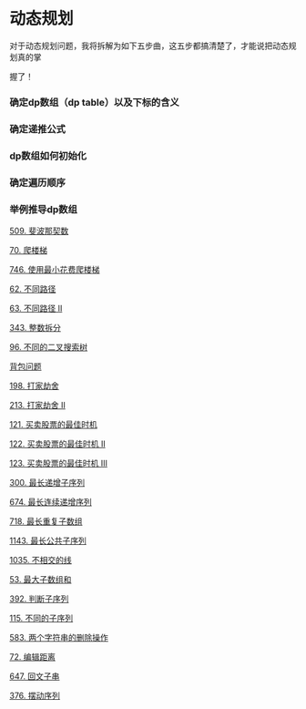 # 动态规划

对于动态规划问题，我将拆解为如下五步曲，这五步都搞清楚了，才能说把动态规划真的掌

握了！

### 确定dp数组（dp table）以及下标的含义

### 确定递推公式

### dp数组如何初始化

### 确定遍历顺序

### 举例推导dp数组

[509. 斐波那契数](1.%20%20斐波那契数.md "509. 斐波那契数")

[70. 爬楼梯](2.%20爬楼梯.md "70. 爬楼梯")

[746. 使用最小花费爬楼梯](3.%20使用最小花费爬楼梯.md "746. 使用最小花费爬楼梯")

[62. 不同路径](https://www.wolai.com/nLSLxJv46ZgEX9GzDXsYa7 "62. 不同路径")

[63. 不同路径 II](https://www.wolai.com/i6bpaLEtrVGjP1S5eZJAi8 "63. 不同路径 II")

[343. 整数拆分](https://www.wolai.com/7EnWsHoQ63QYmDt5s685tG "343. 整数拆分")

[96. 不同的二叉搜索树](https://www.wolai.com/mrQJNnU4aiM7naXNb93mNC "96. 不同的二叉搜索树")

[背包问题](https://www.wolai.com/jb1gksJt4aZcfeU4QH2YXF "背包问题")

[198. 打家劫舍](https://www.wolai.com/94frBvXyX9FJBtVpnQF4BX "198. 打家劫舍")

[213. 打家劫舍 II](https://www.wolai.com/8S7RJSWKbCgBZSbitfcryM "213. 打家劫舍 II")

[121. 买卖股票的最佳时机
](https://www.wolai.com/xA1FoFdqPpCMA6RM3FF3w2 "121. 买卖股票的最佳时机
")

[122. 买卖股票的最佳时机 II](https://www.wolai.com/oLH3bAWPmBuwr94Cs1DXua "122. 买卖股票的最佳时机 II")

[123. 买卖股票的最佳时机 III](https://www.wolai.com/xgtsuzwczaJaMxb5gknMJA "123. 买卖股票的最佳时机 III")

[300. 最长递增子序列](https://www.wolai.com/49U9EuMhs9nimwZEDejrb9 "300. 最长递增子序列")

[674. 最长连续递增序列
](https://www.wolai.com/iXLC3J8hMpLBHmZHnqxdef "674. 最长连续递增序列
")

[718. 最长重复子数组](https://www.wolai.com/gq1ZxEH9ecVMTFc7Zy58Xv "718. 最长重复子数组")

[1143. 最长公共子序列](https://www.wolai.com/izEpJ8szq2BV2exXoZbUr4 "1143. 最长公共子序列")

[1035. 不相交的线](https://www.wolai.com/gscuxbEvLRqLnEYD6jr2uR "1035. 不相交的线")

[53. 最大子数组和](https://www.wolai.com/6yLPx3j1yjYSqb98ZrbXTc "53. 最大子数组和")

[392. 判断子序列](https://www.wolai.com/t1kRmBv4PEs9KLgk1xqqkE "392. 判断子序列")

[115. 不同的子序列](https://www.wolai.com/n5ejozUxaBb5Xf1uqHkScG "115. 不同的子序列")

[583. 两个字符串的删除操作](https://www.wolai.com/3ShNMjWPJkj7TpcHNPPT91 "583. 两个字符串的删除操作")

[72. 编辑距离](https://www.wolai.com/iGGkYdhHSUjDfY9woVVFnw "72. 编辑距离")

[647. 回文子串](https://www.wolai.com/i67xhyLV2mFWEdsUTov7jN "647. 回文子串")

[376. 摆动序列](https://www.wolai.com/d4TmQmev4omJq3j9bAW6W5 "376. 摆动序列")
